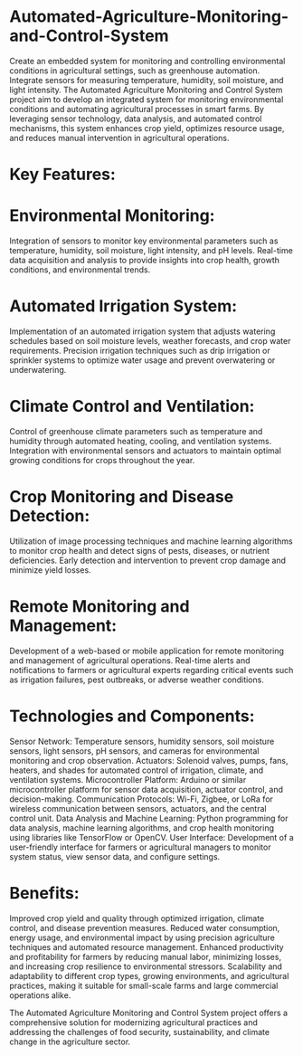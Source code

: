 # Automated-Agriculture-Monitoring-and-Control-System
Create an embedded system for monitoring and controlling environmental conditions in agricultural settings, such as greenhouse automation. Integrate sensors for measuring temperature, humidity, soil moisture, and light intensity. 
The Automated Agriculture Monitoring and Control System project aim to develop an integrated system for monitoring environmental conditions and automating agricultural processes in smart farms. By leveraging sensor technology, data analysis, and automated control mechanisms, this system enhances crop yield, optimizes resource usage, and reduces manual intervention in agricultural operations.

# Key Features:

# Environmental Monitoring:
Integration of sensors to monitor key environmental parameters such as temperature, humidity, soil moisture, light intensity, and pH levels.
Real-time data acquisition and analysis to provide insights into crop health, growth conditions, and environmental trends.

# Automated Irrigation System:
Implementation of an automated irrigation system that adjusts watering schedules based on soil moisture levels, weather forecasts, and crop water requirements.
Precision irrigation techniques such as drip irrigation or sprinkler systems to optimize water usage and prevent overwatering or underwatering.

# Climate Control and Ventilation:
Control of greenhouse climate parameters such as temperature and humidity through automated heating, cooling, and ventilation systems.
Integration with environmental sensors and actuators to maintain optimal growing conditions for crops throughout the year.

# Crop Monitoring and Disease Detection:
Utilization of image processing techniques and machine learning algorithms to monitor crop health and detect signs of pests, diseases, or nutrient deficiencies.
Early detection and intervention to prevent crop damage and minimize yield losses.

# Remote Monitoring and Management:
Development of a web-based or mobile application for remote monitoring and management of agricultural operations.
Real-time alerts and notifications to farmers or agricultural experts regarding critical events such as irrigation failures, pest outbreaks, or adverse weather conditions.

# Technologies and Components:
Sensor Network: Temperature sensors, humidity sensors, soil moisture sensors, light sensors, pH sensors, and cameras for environmental monitoring and crop observation.
Actuators: Solenoid valves, pumps, fans, heaters, and shades for automated control of irrigation, climate, and ventilation systems.
Microcontroller Platform: Arduino or similar microcontroller platform for sensor data acquisition, actuator control, and decision-making.
Communication Protocols: Wi-Fi, Zigbee, or LoRa for wireless communication between sensors, actuators, and the central control unit.
Data Analysis and Machine Learning: Python programming for data analysis, machine learning algorithms, and crop health monitoring using libraries like TensorFlow or OpenCV.
User Interface: Development of a user-friendly interface for farmers or agricultural managers to monitor system status, view sensor data, and configure settings.

# Benefits:
Improved crop yield and quality through optimized irrigation, climate control, and disease prevention measures.
Reduced water consumption, energy usage, and environmental impact by using precision agriculture techniques and automated resource management.
Enhanced productivity and profitability for farmers by reducing manual labor, minimizing losses, and increasing crop resilience to environmental stressors.
Scalability and adaptability to different crop types, growing environments, and agricultural practices, making it suitable for small-scale farms and large commercial operations alike.

The Automated Agriculture Monitoring and Control System project offers a comprehensive solution for modernizing agricultural practices and addressing the challenges of food security, sustainability, and climate change in the agriculture sector.




